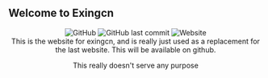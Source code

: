 ## Welcome to Exingcn

<div align=center>
<img alt="GitHub" src="https://img.shields.io/github/license/No767/Exingcn"> <img alt="GitHub last commit" src="https://img.shields.io/github/last-commit/No767/Exingcn-Website"> <img alt="Website" src="https://img.shields.io/website?down_color=red&down_message=offline&up_message=online&url=http%3A%2F%2Fexingcn.com">


<div align=center>
This is the website for exingcn, and is really just used as a replacement for the last website. This will be available on github.

This really doesn't serve any purpose
